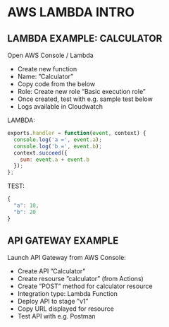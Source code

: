 # AWS LAMBDA INTRO

## LAMBDA EXAMPLE: CALCULATOR

Open AWS Console / Lambda
- Create new function
- Name: ”Calculator”
- Copy code from the below
- Role: Create new role ”Basic execution role”
- Once created, test with e.g. sample test below
- Logs available in Cloudwatch

LAMBDA:
```javascript
exports.handler = function(event, context) {
  console.log('a =', event.a);
  console.log('b =', event.b);
  context.succeed({
    sum: event.a + event.b
  });
};
```

TEST:
```javascript
{
  "a": 10,
  "b": 20
}
```

## API GATEWAY EXAMPLE

Launch API Gateway from AWS Console:
- Create API ”Calculator”
- Create resourse ”calculator” (from Actions)
- Create ”POST” method for calculator resource
- Integration type: Lambda Function
- Deploy API to stage ”v1”
- Copy URL displayed for resource
- Test API with e.g. Postman
